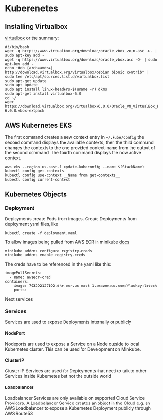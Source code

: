 # Kuberenetes
## Installing Virtualbox
[virtualbox](https://computingforgeeks.com/install-virtualbox-on-kali-linux-linux-mint/)
or the summary:
```
#!/bin/bash
wget -q https://www.virtualbox.org/download/oracle_vbox_2016.asc -O- | sudo apt-key add -
wget -q https://www.virtualbox.org/download/oracle_vbox.asc -O- | sudo apt-key add -
echo "deb [arch=amd64] http://download.virtualbox.org/virtualbox/debian bionic contrib" | sudo tee /etc/apt/sources.list.d/virtualbox.list
sudo apt-get update
sudo apt update
sudo apt install linux-headers-$(uname -r) dkms
sudo apt-get install virtualbox-6.0
cd ~/
wget https://download.virtualbox.org/virtualbox/6.0.0/Oracle_VM_VirtualBox_Extension_Pack-6.0.0.vbox-extpack
```

## AWS Kubernetes EKS
The first command creates a new context entry in `~/.kube/config` the second command displays
the available contexts, then the third command changes the contexts to the one provided context-name
from the output of the second command. The fourth command displays the now active context.
```
aws eks --region us-east-1 update-kubeconfig --name $(StackName)
kubectl config get-contexts
kubectl config use-context __Name from get-contexts__
kubectl config current-context
```

## Kubernetes Objects
### Deployment
Deployments create Pods from Images.
Create Deployments from deployment yaml files, like
```
kubectl create -f deployment.yaml
```
To allow images being pulled from AWS ECR in minikube
[docs](https://minikube.sigs.k8s.io/docs/tutorials/configuring_creds_for_aws_ecr/)
```
minikube addons configure registry-creds
minikube addons enable registry-creds
```
The creds have to be referenced in the yaml like this:
```
imagePullSecrets:
  - name: awsecr-cred
containers:
    image: 703292127192.dkr.ecr.us-east-1.amazonaws.com/flaskpy:latest
    ports:
```
Next services
### Services
Services are used to expose Deployments internally or publicly
#### NodePort
Nodeports are used to expose a Service on a Node outside to local Kubernetes cluster.
This can be used for Development on Minikube.
#### ClusterIP
Cluster IP Services are used for Deployments that need to talk to other Services inside Kubernetes but not the outside world
#### Loadbalancer
Loadbalancer Services are only available on supported Cloud Service Provicers. A Loadbalancer Service creates an object in the Cloud
e.g. an AWS Loadbalancer to expose a Kubernetes Deployment publicly through AWS Route53.
